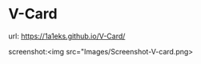 # V-Card

url: https://1a1eks.github.io/V-Card/

screenshot:<img src="Images/Screenshot-V-card.png>
